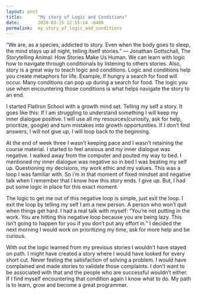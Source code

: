 ```yaml
---
layout: post
title:      "My story of Logic and Conditions"
date:       2020-03-15 12:55:14 -0400
permalink:  my_story_of_logic_and_conditions
---
```


 
 
 
 
“We are, as a species, addicted to story. Even when the body goes to sleep, the mind stays up all night, telling itself stories.” — Jonathan Gottschall, The Storytelling Animal: How Stories Make Us Human. We can learn with logic how to navigate through conditionals by listening to others stories. Also, story is a great way to teach logic and conditions. Logic and conditions help you create metaphors for life. Example, If  hungry a search for food will occur. Many conditions can pop up during a search for food. The logic you use when encountering those conditions is what helps navigate the story to an end.

I started FlatIron School with a growth mind set. Telling my self a story. It goes like this: If I am struggling to understand something I will keep my inner dialogue positive. I will use all my resources(curiosity, ask for help, prioritize, google) and turn mistakes into growth opportunities. If I don’t find answers, I will not give up, I will loop back to the beginning. 
	
At the end of week three I wasn’t keeping pace and I wasn’t retaining the course material. I started to feel anxious and my inner dialogue was negative. I walked away from the computer and pouted my way to bed. I mentioned my inner dialogue was negative so in bed I was beating my self up. Questioning my decisions, my work ethic and my values. This was a loop I was familiar with. So i’m in that moment of fixed mindset and negative talk when I remember that I know how this story ends. I give up. But, I had put some logic in place for this exact moment. 
	
The logic to get me out of this negative loop is simple, just exit the loop. I exit the loop by telling my self I am a new person. A person who won’t quit when things get hard. I had a real talk with myself: “You’re not putting in the work. You are hitting this negative loop because you are being lazy. This isn’t going to happen for you if you don’t put any effort in.” I decided the next morning I would work on prioritizing my time, ask for more help and be curious. 
 	
With out the logic learned from my previous stories I wouldn’t have stayed on path. I might have created a story where I would have looked for every short cut. Never feeling the satisfaction of solving a problem. I would have complained and made stories to validate those complaints. I don’t want to be associated with that and the people who are successful wouldn’t either. If I find myself encountering that condition again I know what to do. My path is to learn, grow and become a great programmer.

